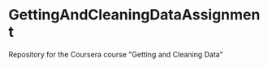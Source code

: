 GettingAndCleaningDataAssignment
================================

Repository for the Coursera course "Getting and Cleaning Data"
